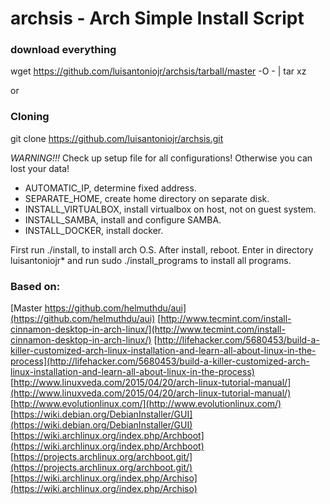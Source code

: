 # archsis - Arch Simple Install Script

### download everything
wget https://github.com/luisantoniojr/archsis/tarball/master -O - | tar xz

or

### Cloning
git clone https://github.com/luisantoniojr/archsis.git

*WARNING!!!* Check up setup file for all configurations! Otherwise you can lost your data!

* AUTOMATIC_IP, determine fixed address.
* SEPARATE_HOME, create home directory on separate disk.
* INSTALL_VIRTUALBOX, install virtualbox on host, not on guest system.
* INSTALL_SAMBA, install and configure SAMBA.
* INSTALL_DOCKER, install docker.

First run ./install, to install arch O.S.
After install, reboot.
Enter in directory luisantoniojr* and run sudo ./install_programs to install all programs.

### Based on:
[Master https://github.com/helmuthdu/aui](https://github.com/helmuthdu/aui)
[http://www.tecmint.com/install-cinnamon-desktop-in-arch-linux/](http://www.tecmint.com/install-cinnamon-desktop-in-arch-linux/)
[http://lifehacker.com/5680453/build-a-killer-customized-arch-linux-installation-and-learn-all-about-linux-in-the-process](http://lifehacker.com/5680453/build-a-killer-customized-arch-linux-installation-and-learn-all-about-linux-in-the-process)
[http://www.linuxveda.com/2015/04/20/arch-linux-tutorial-manual/](http://www.linuxveda.com/2015/04/20/arch-linux-tutorial-manual/)
[http://www.evolutionlinux.com/](http://www.evolutionlinux.com/)
[https://wiki.debian.org/DebianInstaller/GUI](https://wiki.debian.org/DebianInstaller/GUI)
[https://wiki.archlinux.org/index.php/Archboot](https://wiki.archlinux.org/index.php/Archboot)
[https://projects.archlinux.org/archboot.git/](https://projects.archlinux.org/archboot.git/)
[https://wiki.archlinux.org/index.php/Archiso](https://wiki.archlinux.org/index.php/Archiso)